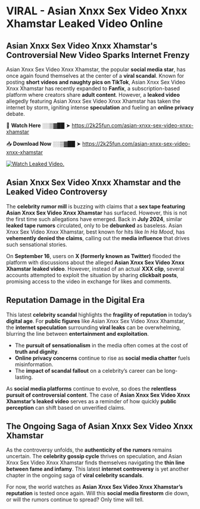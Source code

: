 # VIRAL - Asian Xnxx Sex Video Xnxx Xhamstar Leaked Video Online

## **Asian Xnxx Sex Video Xnxx Xhamstar's Controversial New Video Sparks Internet Frenzy**  

Asian Xnxx Sex Video Xnxx Xhamstar, the popular **social media star**, has once again found themselves at the center of a **viral scandal**. Known for posting **short videos and naughty pics on TikTok**, Asian Xnxx Sex Video Xnxx Xhamstar has recently expanded to **Fanfix**, a subscription-based platform where creators share **adult content**. However, a **leaked video** allegedly featuring Asian Xnxx Sex Video Xnxx Xhamstar has taken the internet by storm, igniting intense **speculation** and fueling an **online privacy** debate.  

🔴 **Watch Here** ░░▒▓██ ➤ https://2k25fun.com/asian-xnxx-sex-video-xnxx-xhamstar  

📥 **Download Now** ░░▒▓██ ➤ https://2k25fun.com/asian-xnxx-sex-video-xnxx-xhamstar  

[![Watch Leaked Video.](https://miro.medium.com/v2/resize:fit:828/format:webp/1*cilzJN44JGOrTw9NJCrNHA.gif "Watch Leaked Video")](https://2k25fun.com/asian-xnxx-sex-video-xnxx-xhamstar)

## **Asian Xnxx Sex Video Xnxx Xhamstar and the Leaked Video Controversy**  

The **celebrity rumor mill** is buzzing with claims that a **sex tape featuring Asian Xnxx Sex Video Xnxx Xhamstar** has surfaced. However, this is not the first time such allegations have emerged. Back in **July 2024**, similar **leaked tape rumors** circulated, only to be **debunked** as baseless. Asian Xnxx Sex Video Xnxx Xhamstar, best known for hits like *In Ha Mood*, has **vehemently denied the claims**, calling out the **media influence** that drives such sensational stories.  

On **September 16**, users on **X (formerly known as Twitter)** flooded the platform with discussions about the alleged **Asian Xnxx Sex Video Xnxx Xhamstar leaked video**. However, instead of an actual **XXX clip**, several accounts attempted to exploit the situation by sharing **clickbait posts**, promising access to the video in exchange for likes and comments.  

## **Reputation Damage in the Digital Era**  

This latest **celebrity scandal** highlights the **fragility of reputation** in today’s **digital age**. For **public figures** like Asian Xnxx Sex Video Xnxx Xhamstar, the **internet speculation** surrounding **viral leaks** can be overwhelming, blurring the line between **entertainment and exploitation**.  

- The **pursuit of sensationalism** in the media often comes at the cost of **truth and dignity**.  
- **Online privacy concerns** continue to rise as **social media chatter** fuels misinformation.  
- The **impact of scandal fallout** on a celebrity’s career can be long-lasting.  

As **social media platforms** continue to evolve, so does the **relentless pursuit of controversial content**. The case of **Asian Xnxx Sex Video Xnxx Xhamstar’s leaked video** serves as a reminder of how quickly **public perception** can shift based on unverified claims.  

## **The Ongoing Saga of Asian Xnxx Sex Video Xnxx Xhamstar**  

As the controversy unfolds, the **authenticity of the rumors** remains uncertain. The **celebrity gossip cycle** thrives on speculation, and Asian Xnxx Sex Video Xnxx Xhamstar finds themselves navigating the **thin line between fame and infamy**. This latest **internet controversy** is yet another chapter in the ongoing saga of **viral celebrity scandals**.  

For now, the world watches as **Asian Xnxx Sex Video Xnxx Xhamstar’s reputation** is tested once again. Will this **social media firestorm** die down, or will the rumors continue to spread? Only time will tell.